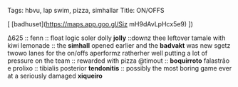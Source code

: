 Tags: hbvu, lap swim, pizza, simhallar
Title: ON/OFFS
  
[ [badhuset](https://maps.app.goo.gl/Siz mH9dAvLpHcx5e9) ])  
  
∆625 :: fenn :: float logic soler dolly **jolly** ::downz thee leftover tamale with kiwi lemonade :: the **simhall** opened earlier and the **badvakt** was new sgetz twowo lanes for the on/offs aperformz ratherher well putting a lot of pressure on the team :: rewarded with pizza @timout :: **boquirroto** falastrão e prolixo :: tibialis posterior **tendonitis** :: possibly the most boring game ever at a seriously damaged **xiqueiro**  
